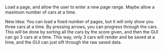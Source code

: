 Load a page, and allow the user to enter a new page range.
Maybe allow a maximum number of cars at a time.

New Idea:
You can load a fixed number of pages, 
but it will only show you three cars 
at a time. By pressing arrows, you can
progress through the cars.
This will be done by sorting all the 
cars by the score given, and then the
GUI can go 3 cars at a time.
This way, only 3 cars will render and 
be saved at a time, and the GUI can
just sift through the raw saved data.
